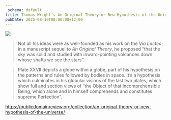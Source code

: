 ```yaml
---
_schema: default
title: Thomas Wright’s An Original Theory or New Hypothesis of the Universe (1750)
pubDate: 2025-08-10T00:00:00+12:00
---
```

![](/uploads/screenshot-2025-08-14-at-2-02-42-pm.png)

> Not all his ideas were as well-founded as his work on the *Via Lactea*; in a manuscript sequel to *An Original Theory*, he proposed “that the sky was solid and studied with inward-pointing volcanoes down whose shafts we see the stars”.

> Plate XXVII depicts a globe within a globe, part of his hypothesis on the patterns and rules followed by bodies in space. It’s a hypothesis which culminates in his globular visions of the last two plates, which show full and section views of “the Object of that incomprehensible Being, which alone and in himself comprehends and constitutes supreme Perfection”.

<a href="https://publicdomainreview.org/collection/an-original-theory-or-new-hypothesis-of-the-universe/" target="_blank" rel="noopener">https://publicdomainreview.org/collection/an-original-theory-or-new-hypothesis-of-the-universe/</a>